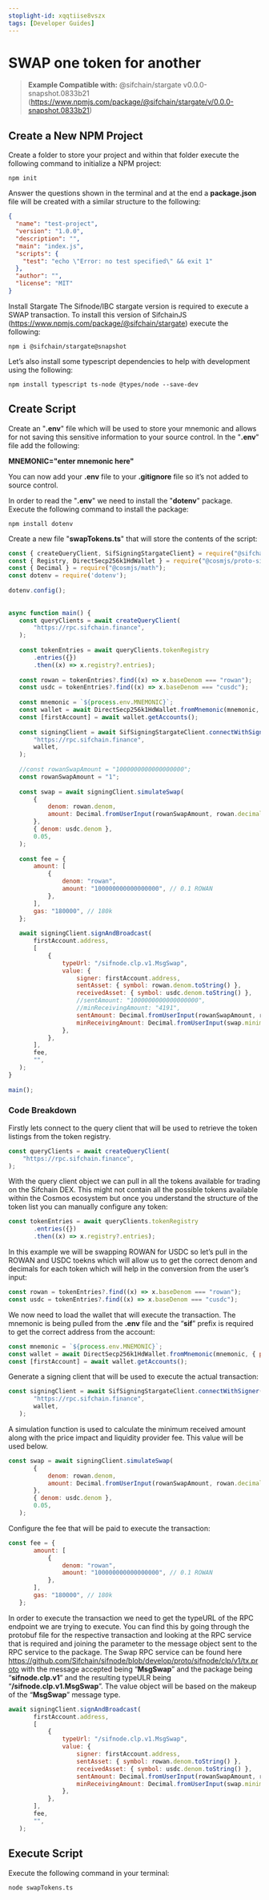```yaml
---
stoplight-id: xqqtiise8vszx
tags: [Developer Guides]
---
```


# SWAP one token for another

> **Example Compatible with:** @sifchain/stargate v0.0.0-snapshot.0833b21 (https://www.npmjs.com/package/@sifchain/stargate/v/0.0.0-snapshot.0833b21)

## Create a New NPM Project
Create a folder to store your project and within that folder execute the following command to initialize a NPM project:

`npm init`

Answer the questions shown in the terminal and at the end a **package.json** file will be created with a similar structure to the following:

```json
{
  "name": "test-project",
  "version": "1.0.0",
  "description": "",
  "main": "index.js",
  "scripts": {
    "test": "echo \"Error: no test specified\" && exit 1"
  },
  "author": "",
  "license": "MIT"
}
```

Install Stargate
The Sifnode/IBC stargate version is required to execute a SWAP transaction. To install this version of SifchainJS (https://www.npmjs.com/package/@sifchain/stargate) execute the following:

`npm i @sifchain/stargate@snapshot`

Let’s also install some typescript dependencies to help with development using the following:

`npm install typescript ts-node @types/node --save-dev`


## Create Script
Create an "**.env**" file which will be used to store your mnemonic and allows for not saving this sensitive information to your source control. In the "**.env**" file add the following:

**MNEMONIC="enter mnemonic here"**

You can now add your **.env** file to your **.gitignore** file so it’s not added to source control.

In order to read the "**.env**" we need to install the "**dotenv**" package. Execute the following command to install the package:

`npm install dotenv`

Create a new file "**swapTokens.ts**" that will store the contents of the script:


```js
const { createQueryClient, SifSigningStargateClient} = require("@sifchain/stargate");
const { Registry, DirectSecp256k1HdWallet } = require("@cosmjs/proto-signing");
const { Decimal } = require("@cosmjs/math");
const dotenv = require('dotenv');
 
dotenv.config();
 
 
async function main() {
   const queryClients = await createQueryClient(
       "https://rpc.sifchain.finance",
   );
 
   const tokenEntries = await queryClients.tokenRegistry
       .entries({})
       .then((x) => x.registry?.entries);
 
   const rowan = tokenEntries?.find((x) => x.baseDenom === "rowan");
   const usdc = tokenEntries?.find((x) => x.baseDenom === "cusdc");
 
   const mnemonic = `${process.env.MNEMONIC}`;
   const wallet = await DirectSecp256k1HdWallet.fromMnemonic(mnemonic, { prefix: "sif" });
   const [firstAccount] = await wallet.getAccounts();
 
   const signingClient = await SifSigningStargateClient.connectWithSigner(
       "https://rpc.sifchain.finance",
       wallet,
   );
 
   //const rowanSwapAmount = "1000000000000000000";
   const rowanSwapAmount = "1";
 
   const swap = await signingClient.simulateSwap(
       {
           denom: rowan.denom,
           amount: Decimal.fromUserInput(rowanSwapAmount, rowan.decimals.toNumber()).atomics,
       },
       { denom: usdc.denom },
       0.05,
   );
 
   const fee = {
       amount: [
           {
               denom: "rowan",
               amount: "100000000000000000", // 0.1 ROWAN
           },
       ],
       gas: "180000", // 180k
   };
 
   await signingClient.signAndBroadcast(
       firstAccount.address,
       [
           {
               typeUrl: "/sifnode.clp.v1.MsgSwap",
               value: {
                   signer: firstAccount.address,
                   sentAsset: { symbol: rowan.denom.toString() },
                   receivedAsset: { symbol: usdc.denom.toString() },
                   //sentAmount: "1000000000000000000",
                   //minReceivingAmount: "4191",
                   sentAmount: Decimal.fromUserInput(rowanSwapAmount, rowan.decimals.toNumber()).atomics,
                   minReceivingAmount: Decimal.fromUserInput(swap.minimumReceiving.toString(), usdc.decimals.toNumber()).atomics,
               },
           },
       ],
       fee,
       "",
   );
}
 
main();
```


### Code Breakdown
Firstly lets connect to the query client that will be used to retrieve the token listings from the token registry.

```js
const queryClients = await createQueryClient(
    "https://rpc.sifchain.finance",
);
```


With the query client object we can pull in all the tokens available for trading on the Sifchain DEX. This might not contain all the possible tokens available within the Cosmos ecosystem but once you understand the structure of the token list you can manually configure any token:

```js
const tokenEntries = await queryClients.tokenRegistry
       .entries({})
       .then((x) => x.registry?.entries);
```


In this example we will be swapping ROWAN for USDC so let’s pull in the ROWAN and USDC toekns which will allow us to get the correct denom and decimals for each token which will help in the conversion from the user’s input:

```js
const rowan = tokenEntries?.find((x) => x.baseDenom === "rowan");
const usdc = tokenEntries?.find((x) => x.baseDenom === "cusdc");
```


We now need to load the wallet that will execute the transaction. The mnemonic is being pulled from the **.env** file and the “**sif**” prefix is required to get the correct address from the account:

```js
const mnemonic = `${process.env.MNEMONIC}`;
const wallet = await DirectSecp256k1HdWallet.fromMnemonic(mnemonic, { prefix: "sif" });
const [firstAccount] = await wallet.getAccounts();
```


Generate a signing client that will be used to execute the actual transaction:

```js
const signingClient = await SifSigningStargateClient.connectWithSigner(
       "https://rpc.sifchain.finance",
       wallet,
   );
```

A simulation function is used to calculate the minimum received amount along with the price impact and liquidity provider fee. This value will be used below.

```js
const swap = await signingClient.simulateSwap(
       {
           denom: rowan.denom,
           amount: Decimal.fromUserInput(rowanSwapAmount, rowan.decimals.toNumber()).atomics,
       },
       { denom: usdc.denom },
       0.05,
   );
```


Configure the fee that will be paid to execute the transaction:

```js
const fee = {
       amount: [
           {
               denom: "rowan",
               amount: "100000000000000000", // 0.1 ROWAN
           },
       ],
       gas: "180000", // 180k
   };
```


In order to execute the transaction we need to get the typeURL of the RPC endpoint we are trying to execute. You can find this by going through the protobuf file for the respective transaction and looking at the RPC service that is required and joining the parameter to the message object sent to the RPC service to the package. The Swap RPC service can be found here https://github.com/Sifchain/sifnode/blob/develop/proto/sifnode/clp/v1/tx.proto with the message accepted being “**MsgSwap**” and the package being “**sifnode.clp.v1**” and the resulting typeULR being “**/sifnode.clp.v1.MsgSwap**”. The value object will be based on the makeup of the “**MsgSwap**” message type.

```js
await signingClient.signAndBroadcast(
       firstAccount.address,
       [
           {
               typeUrl: "/sifnode.clp.v1.MsgSwap",
               value: {
                   signer: firstAccount.address,
                   sentAsset: { symbol: rowan.denom.toString() },
                   receivedAsset: { symbol: usdc.denom.toString() },
                   sentAmount: Decimal.fromUserInput(rowanSwapAmount, rowan.decimals.toNumber()).atomics,
                   minReceivingAmount: Decimal.fromUserInput(swap.minimumReceiving.toString(), usdc.decimals.toNumber()).atomics,
               },
           },
       ],
       fee,
       "",
   );
```

## Execute Script
Execute the following command in your terminal:

`node swapTokens.ts`

